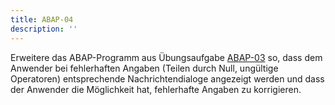 ```yaml
---
title: ABAP-04
description: ''
---
```


Erweitere das ABAP-Programm aus Übungsaufgabe [ABAP-03](abap-03.md) so, dass dem Anwender bei fehlerhaften Angaben (Teilen durch Null, ungültige Operatoren) entsprechende Nachrichtendialoge angezeigt werden und dass der Anwender die Möglichkeit hat, fehlerhafte 
Angaben zu korrigieren.

